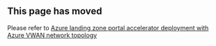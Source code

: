 ## This page has moved

Please refer to [Azure landing zone portal accelerator deployment with Azure VWAN network topology](./Deploying-ALZ-VWAN)